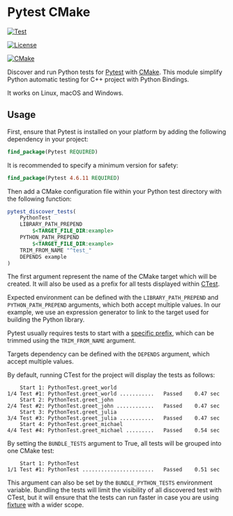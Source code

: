 # Pytest CMake

[![Test](https://github.com/buddly27/pytest-cmake/actions/workflows/test.yml/badge.svg?branch=main)](https://github.com/buddly27/pytest-cmake/actions/workflows/test.yml)

[![License](https://img.shields.io/badge/License-MIT-yellow.svg)](https://opensource.org/licenses/MIT)

[![CMake](https://img.shields.io/badge/cMake-3.20+-blue.svg)](https://cmake.org/cmake/help/latest/release/3.20.html)

Discover and run Python tests for [Pytest](https://docs.pytest.org/) with 
[CMake](https://cmake.org/). This module simplify Python automatic testing for 
C++ project with Python Bindings.

It works on Linux, macOS and Windows.

## Usage

First, ensure that Pytest is installed on your platform by adding the following
dependency in your project:

```cmake
find_package(Pytest REQUIRED)
```

It is recommended to specify a minimum version for safety:

```cmake
find_package(Pytest 4.6.11 REQUIRED)
```

Then add a CMake configuration file within your Python test directory with
the following function:

```cmake
pytest_discover_tests(
    PythonTest
    LIBRARY_PATH_PREPEND
        $<TARGET_FILE_DIR:example>
    PYTHON_PATH_PREPEND
        $<TARGET_FILE_DIR:example>
    TRIM_FROM_NAME "^test_"
    DEPENDS example
)
```

The first argument represent the name of the CMake target which will be created.
It will also be used as a prefix for all tests displayed within 
[CTest](https://cmake.org/cmake/help/latest/manual/ctest.1.html).

Expected environment can be defined with the ``LIBRARY_PATH_PREPEND`` and
``PYTHON_PATH_PREPEND`` arguments, which both accept multiple values. In our
example, we use an expression generator to link to the target used for building
the Python library.

Pytest usually requires tests to start with a
[specific prefix](https://docs.pytest.org/en/latest/explanation/goodpractices.html), 
which can be trimmed using the ``TRIM_FROM_NAME`` argument.

Targets dependency can be defined with the ``DEPENDS`` argument, which accept 
multiple values.

By default, running CTest for the project will display the tests as follows:

```console
    Start 1: PythonTest.greet_world
1/4 Test #1: PythonTest.greet_world ...........   Passed    0.47 sec
    Start 2: PythonTest.greet_john
2/4 Test #2: PythonTest.greet_john ............   Passed    0.47 sec
    Start 3: PythonTest.greet_julia
3/4 Test #3: PythonTest.greet_julia ...........   Passed    0.47 sec
    Start 4: PythonTest.greet_michael
4/4 Test #4: PythonTest.greet_michael .........   Passed    0.54 sec
```

By setting the ``BUNDLE_TESTS`` argument to True, all tests will be grouped into
one CMake test:

```console
    Start 1: PythonTest
1/1 Test #1: PythonTest .......................   Passed    0.51 sec
```

This argument can also be set by the ``BUNDLE_PYTHON_TESTS`` environment
variable. Bundling the tests will limit the visibility of all discovered test
with CTest, but it will ensure that the tests can run faster in case you are 
using [fixture](https://docs.pytest.org/en/latest/explanation/fixtures.html) 
with a wider scope.